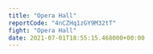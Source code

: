 ```yaml
---
title: "Opera Hall"
reportCode: "4nCZHq1zGY9M32tT"
fight: "Opera Hall"
date: 2021-07-01T18:55:15.468000+00:00
---
```

